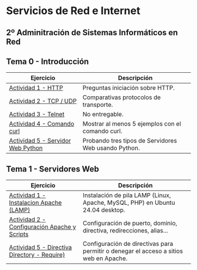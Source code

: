 # Servicios de Red e Internet
## 2º Adminitración de Sistemas Informáticos en Red

## Tema 0 - Introducción
Ejercicio | Descripción
----------|------------
[Actividad 1 - HTTP](TEMA_0_INTRODUCCION/Actividad_0.1_Introduccion_HTTP/) | Preguntas iniciación sobre HTTP.
[Actividad 2 - TCP / UDP](TEMA_0_INTRODUCCION/Actividad_0.2_comparativa_TCP_UDP/) | Comparativas protocolos de transporte.
[Actividad 3 - Telnet]() | No entregable.
[Actividad 4 - Comando curl](TEMA_0_INTRODUCCION/Actividad_0.4_comando_curl) | Mostrar al menos 5 ejemplos con el comando curl.
[Actividad 5 - Servidor Web Python](TEMA_0_INTRODUCCION/Actividad_0.5_Servidor_Web_Python/) | Probando tres tipos de Servidores Web usando Python.

## Tema 1 - Servidores Web
Ejercicio | Descripción
----------|------------
[Actividad 1 - Instalacion Apache (LAMP)](TEMA_1_SERVIDORES_WEB/Actividad_1_Instalacion_Apache/) | Instalación de pila LAMP (Linux, Apache, MySQL, PHP) en Ubuntu 24.04 desktop.
[Actividad 2 - Configuración Apache y Scripts](TEMA_1_SERVIDORES_WEB/Actividad_2_Configuracion_Basica_Apache/) | Configuración de puerto, dominio, directiva, redirecciones, alias...
[Actividad 5 - Directiva Directory - Require)](TEMA_1_SERVIDORES_WEB/Actividad_5_Directiva_Directory/) | Configuración de directivas para permitir o denegar el acceso a sitios web en Apache.
